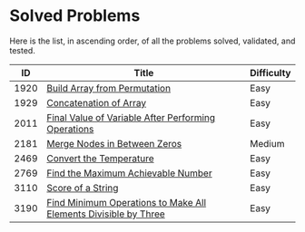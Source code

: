 # Solved Problems

Here is the list, in ascending order, of all the problems solved, validated, and tested.

| ID   | Title                                                                                          | Difficulty |
|------|------------------------------------------------------------------------------------------------|------------|
| 1920 | [Build Array from Permutation](solutions/Solution1920.java)                                    | Easy       |
| 1929 | [Concatenation of Array](solutions/Solution1929.java)                                          | Easy       |
| 2011 | [Final Value of Variable After Performing Operations](solutions/Solution2011.java)             | Easy       |
| 2181 | [Merge Nodes in Between Zeros](solutions/Solution2181.java)                                    | Medium     |
| 2469 | [Convert the Temperature](solutions/Solution2469.java)                                         | Easy       |
| 2769 | [Find the Maximum Achievable Number](solutions/Solution2769.java)                              | Easy       |
| 3110 | [Score of a String](solutions/Solution3110.java)                                               | Easy       |
| 3190 | [Find Minimum Operations to Make All Elements Divisible by Three](solutions/Solution3190.java) | Easy       |
